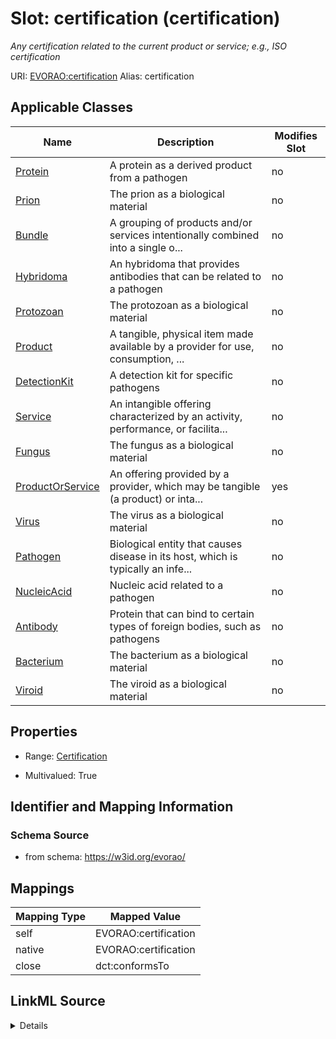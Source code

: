 

# Slot: certification (certification) 


_Any certification related to the current product or service; e.g., ISO certification_





URI: [EVORAO:certification](https://w3id.org/evorao/certification)
Alias: certification

<!-- no inheritance hierarchy -->





## Applicable Classes

| Name | Description | Modifies Slot |
| --- | --- | --- |
| [Protein](Protein.md) | A protein as a derived product from a pathogen |  no  |
| [Prion](Prion.md) | The prion as a biological material |  no  |
| [Bundle](Bundle.md) | A grouping of products and/or services intentionally combined into a single o... |  no  |
| [Hybridoma](Hybridoma.md) | An hybridoma that provides antibodies that can be related to a pathogen |  no  |
| [Protozoan](Protozoan.md) | The protozoan as a biological material |  no  |
| [Product](Product.md) | A tangible, physical item made available by a provider for use, consumption, ... |  no  |
| [DetectionKit](DetectionKit.md) | A detection kit for specific pathogens |  no  |
| [Service](Service.md) | An intangible offering characterized by an activity, performance, or facilita... |  no  |
| [Fungus](Fungus.md) | The fungus as a biological material |  no  |
| [ProductOrService](ProductOrService.md) | An offering provided by a provider, which may be tangible (a product) or inta... |  yes  |
| [Virus](Virus.md) | The virus as a biological material |  no  |
| [Pathogen](Pathogen.md) | Biological entity that causes disease in its host, which is typically an infe... |  no  |
| [NucleicAcid](NucleicAcid.md) | Nucleic acid related to a pathogen |  no  |
| [Antibody](Antibody.md) | Protein that can bind to certain types of foreign bodies, such as pathogens |  no  |
| [Bacterium](Bacterium.md) | The bacterium as a biological material |  no  |
| [Viroid](Viroid.md) | The viroid as a biological material |  no  |







## Properties

* Range: [Certification](Certification.md)

* Multivalued: True





## Identifier and Mapping Information







### Schema Source


* from schema: https://w3id.org/evorao/




## Mappings

| Mapping Type | Mapped Value |
| ---  | ---  |
| self | EVORAO:certification |
| native | EVORAO:certification |
| close | dct:conformsTo |




## LinkML Source

<details>
```yaml
name: certification
description: Any certification related to the current product or service; e.g., ISO
  certification
title: certification
from_schema: https://w3id.org/evorao/
close_mappings:
- dct:conformsTo
rank: 1000
alias: certification
domain_of:
- ProductOrService
range: Certification
required: false
multivalued: true

```
</details>